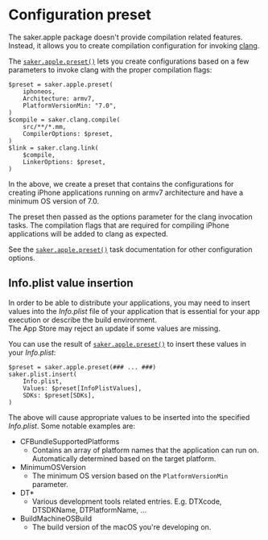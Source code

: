 # Configuration preset

The saker.apple package doesn't provide compilation related features. Instead, it allows you to create compilation configuration for invoking [clang](root:/saker.clang/doc/index.html).

The [`saker.apple.preset()`](/taskdoc/saker.apple.preset.html) lets you create configurations based on a few parameters to invoke clang with the proper compilation flags:

```sakerscript
$preset = saker.apple.preset(
	iphoneos,
	Architecture: armv7,
	PlatformVersionMin: "7.0",
)
$compile = saker.clang.compile(
	src/**/*.mm,
	CompilerOptions: $preset,
)
$link = saker.clang.link(
	$compile,
	LinkerOptions: $preset,
)
```

In the above, we create a preset that contains the configurations for creating iPhone applications running on armv7 architecture and have a minimum OS version of 7.0.

The preset then passed as the options parameter for the clang invocation tasks. The compilation flags that are required for compiling iPhone applications will be added to clang as expected.

See the [`saker.apple.preset()`](/taskdoc/saker.apple.preset.html) task documentation for other configuration options.

## Info.plist value insertion

In order to be able to distribute your applications, you may need to insert values into the *Info.plist* file of your application that is essential for your app execution or describe the build environment. \
The App Store may reject an update if some values are missing.

You can use the result of [`saker.apple.preset()`](/taskdoc/saker.apple.preset.html) to insert these values in your *Info.plist*:

```sakerscript
$preset = saker.apple.preset(### ... ###)
saker.plist.insert(
	Info.plist, 
	Values: $preset[InfoPlistValues],
	SDKs: $preset[SDKs],
)
```

The above will cause appropriate values to be inserted into the specified *Info.plist*. Some notable examples are:

* CFBundleSupportedPlatforms
	* Contains an array of platform names that the application can run on. Automatically determined based on the target platform.
* MinimumOSVersion
	* The minimum OS version based on the `PlatformVersionMin` parameter.
* DT*
	* Various development tools related entries. E.g. DTXcode, DTSDKName, DTPlatformName, ...
* BuildMachineOSBuild
	* The build version of the macOS you're developing on.
